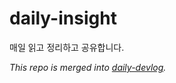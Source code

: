 # daily-insight

매일 읽고 정리하고 공유합니다.

*This repo is merged into [daily-devlog](https://github.com/adnpark/daily-devlog).*
